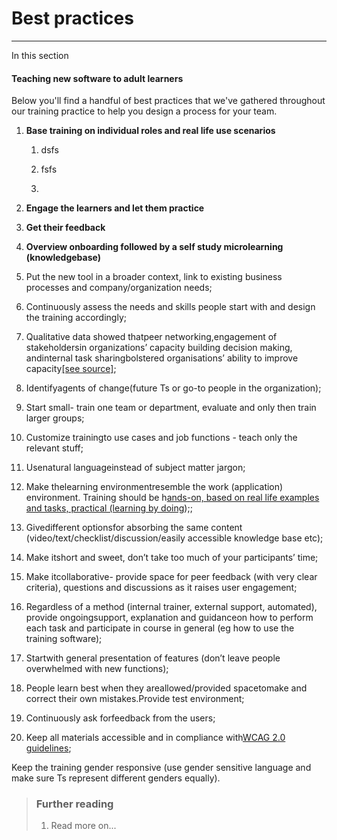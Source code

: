 # Best practices

---

In this section

#### Teaching new software to adult learners

Below you'll find a handful of best practices that we've gathered throughout our training practice to help you design a process for your team.

1. **Base training on individual roles and real life use scenarios**

   1. dsfs

   2. fsfs

   3. 

2. **Engage the learners and let them practice**

3. **Get their feedback**

4. **Overview onboarding followed by a self study microlearning \(knowledgebase\)**

5. Put the new tool in a broader context, link to existing business processes and company/organization needs;

6. Continuously assess the needs and skills people start with and design the training accordingly;

7. Qualitative data showed thatpeer networking,engagement of stakeholdersin organizations’ capacity building decision making, andinternal task sharingbolstered organisations’ ability to improve capacity[\[see source\]](https://open.bu.edu/handle/2144/19518);

8. Identifyagents of change\(future Ts or go-to people in the organization\);

9. Start small- train one team or department, evaluate and only then train larger groups;

10. Customize trainingto use cases and job functions - teach only the relevant stuff;

11. Usenatural languageinstead of subject matter jargon;

12. Make thelearning environmentresemble the work \(application\) environment. Training should be h[ands-on, based on real life examples and tasks, practical \(learning by doing](http://elearninguncovered.com/2015/09/three-tips-for-teaching-successful-software-training-classes/)\);;

13. Givedifferent optionsfor absorbing the same content \(video/text/checklist/discussion/easily accessible knowledge base etc\);

14. Make itshort and sweet, don’t take too much of your participants’ time;

15. Make itcollaborative- provide space for peer feedback \(with very clear criteria\), questions and discussions as it raises user engagement;

16. Regardless of a method \(internal trainer, external support, automated\), provide ongoingsupport, explanation and guidanceon how to perform each task and participate in course in general \(eg how to use the training software\);

17. Startwith general presentation of features \(don’t leave people overwhelmed with new functions\);

18. People learn best when they areallowed/provided spacetomake and correct their own mistakes.Provide test environment;

19. Continuously ask forfeedback from the users;

20. Keep all materials accessible and in compliance with[WCAG 2.0 guidelines](https://www.w3.org/TR/WCAG20/);

Keep the training gender responsive \(use gender sensitive language and make sure Ts represent different genders equally\).

### 

> ### Further reading
>
> 1. Read more on...



